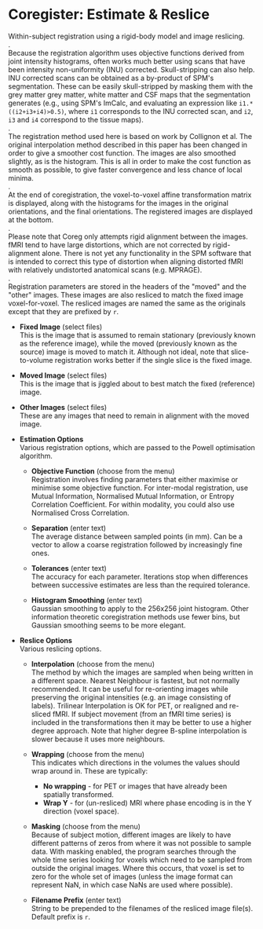 # Coregister: Estimate & Reslice  
Within-subject registration using a rigid-body model and image reslicing.   
.   
Because the registration algorithm uses objective functions derived from joint intensity histograms, often works much better using scans that have been intensity non-uniformity (INU) corrected. Skull-stripping can also help.  INU corrected scans can be obtained as a by-product of SPM's segmentation. These can be easily skull-stripped by masking them with the grey matter grey matter, white matter and CSF maps that the segmentation generates (e.g., using SPM's ImCalc, and evaluating an expression like ``i1.*((i2+i3+i4)>0.5)``, where ``i1`` corresponds to the INU corrected scan, and ``i2``, ``i3`` and ``i4`` correspond to the tissue maps).   
.   
The registration method used here is based on work by Collignon et al. The original interpolation method described in this paper has been changed in order to give a smoother cost function.  The images are also smoothed slightly, as is the histogram.  This is all in order to make the cost function as smooth as possible, to give faster convergence and less chance of local minima.   
.   
At the end of coregistration, the voxel-to-voxel affine transformation matrix is displayed, along with the histograms for the images in the original orientations, and the final orientations.  The registered images are displayed at the bottom.   
.   
Please note that Coreg only attempts rigid alignment between the images. fMRI tend to have large distortions, which are not corrected by rigid-alignment alone. There is not yet any functionality in the SPM software that is intended to correct this type of distortion when aligning distorted fMRI with relatively undistorted anatomical scans (e.g. MPRAGE).   
.   
Registration parameters are stored in the headers of the "moved" and the "other" images. These images are also resliced to match the fixed image voxel-for-voxel. The resliced images are named the same as the originals except that they are prefixed by ``r``.   

* **Fixed Image** (select files)  
This is the image that is assumed to remain stationary (previously known as the reference image), while the moved (previously known as the source) image is moved to match it. Although not ideal, note that slice-to-volume registration works better if the single slice is the fixed image.   

* **Moved Image** (select files)  
This is the image that is jiggled about to best match the fixed (reference) image.   

* **Other Images** (select files)  
These are any images that need to remain in alignment with the moved image.   

* **Estimation Options**   
Various registration options, which are passed to the Powell optimisation algorithm.   

    * **Objective Function** (choose from the menu)  
    Registration involves finding parameters that either maximise or minimise some objective function. For inter-modal registration, use Mutual Information, Normalised Mutual Information, or Entropy Correlation Coefficient. For within modality, you could also use Normalised Cross Correlation.   

    * **Separation** (enter text)  
    The average distance between sampled points (in mm). Can be a vector to allow a coarse registration followed by increasingly fine ones.   

    * **Tolerances** (enter text)  
    The accuracy for each parameter.  Iterations stop when differences between successive estimates are less than the required tolerance.   

    * **Histogram Smoothing** (enter text)  
    Gaussian smoothing to apply to the 256x256 joint histogram. Other information theoretic coregistration methods use fewer bins, but Gaussian smoothing seems to be more elegant.   

* **Reslice Options**   
Various reslicing options.   

    * **Interpolation** (choose from the menu)  
    The method by which the images are sampled when being written in a different space.  Nearest Neighbour is fastest, but not normally recommended. It can be useful for re-orienting images while preserving the original intensities (e.g. an image consisting of labels). Trilinear Interpolation is OK for PET, or realigned and re-sliced fMRI. If subject movement (from an fMRI time series) is included in the transformations then it may be better to use a higher degree approach. Note that higher degree B-spline interpolation is slower because it uses more neighbours.   

    * **Wrapping** (choose from the menu)  
    This indicates which directions in the volumes the values should wrap around in. These are typically:   
        * **No wrapping** - for PET or images that have already been spatially transformed.   
        * **Wrap Y**  - for (un-resliced) MRI where phase encoding is in the Y direction (voxel space).   

    * **Masking** (choose from the menu)  
    Because of subject motion, different images are likely to have different patterns of zeros from where it was not possible to sample data. With masking enabled, the program searches through the whole time series looking for voxels which need to be sampled from outside the original images. Where this occurs, that voxel is set to zero for the whole set of images (unless the image format can represent NaN, in which case NaNs are used where possible).   

    * **Filename Prefix** (enter text)  
    String to be prepended to the filenames of the resliced image file(s). Default prefix is ``r``.   
